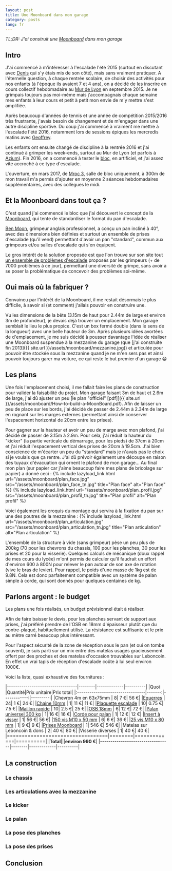 ```yaml
---
layout: post
title: Une Moonboard dans mon garage
category: posts
lang: fr
---
```


*TL;DR: J'ai construit une [Moonboard](http://www.moonboard.com/) dans mon garage*

## Intro

J'ai commencé à m'intéresser à l'escalade l'été 2015 (surtout en discutant avec
[Denis](https://twitter.com/dondouny) qui s'y étais mis de son côté), mais sans
vraiment pratiquer. A l'éternelle question, à chaque rentrée scolaire, de
choisir des activités pour nos enfants (à l'époque ils avaient 7 et 4 ans), on
a décidé de les inscrire en cours collectif hebdomadaire au
[Mur de Lyon](https://www.lemurdelyon.com/) en septembre 2015. Je ne grimpais
toujours pas moi-même mais j'accompagnais chaque semaine mes enfants à leur
cours et petit à petit mon envie de m'y mettre s'est amplifiée.

Après beaucoup d'années de tennis et une année de compétition 2015/2016 très
frustrante, j'avais besoin de changement et de m'engager dans une autre
discipline sportive. Du coup j'ai commencé à vraiment me mettre à l'escalade
l'été 2016, notamment lors de sessions épiques les mercredis matins avec
[Geoffrey](https://twitter.com/ubermuda).

Les enfants ont ensuite changé de discipline à la rentrée 2016 et j'ai continué
à grimper les week-ends, surtout au Mur de Lyon (et parfois à
[Azium](http://azium.fr/)). Fin 2016, on a commencé à tester le
[bloc](https://fr.wikipedia.org/wiki/Bloc_%28escalade%29), en artificiel, et
j'ai assez vite accroché à ce type d'escalade.

L'ouverture, en mars 2017, de [Mroc 3](https://www.mroc3.com/), salle de bloc
uniquement, à 300m de mon travail m'a permis d'ajouter en moyenne 2 séances
hebdomadaires supplémentaires, avec des collègues le midi.

## Et la Moonboard dans tout ça ?

C'est quand j'ai commencé le bloc que j'ai découvert le concept de la
[Moonboard](http://www.moonboard.com/), qui tente de standardiser le format
du pan d'escalade.

[Ben Moon](https://en.wikipedia.org/wiki/Ben_Moon_%28rock_climber%29), grimpeur
anglais professionnel, a conçu un pan incliné à 40°, avec des dimensions bien
définies et surtout un ensemble de prises d'escalade (qu'il vend) permettant
d'avoir un pan "standard", commun aux grimpeurs et/ou salles d'escalade qui
s'en équipent.

Le gros intérêt de la solution proposée est que l'on trouve sur son site tout
[un ensemble de problèmes d'escalade](http://www.moonboard.com/problems/)
proposés par les grimpeurs (+ de 7000 problèmes à ce jour), permettant une
diversité de grimpe, sans avoir à se poser la problématique de concevoir des
problèmes soi-même.

## Oui mais où la fabriquer ?

Convaincu par l'intérêt de la Moonboard, il me restait désormais le plus
difficile, à savoir si (et comment) j'allais pouvoir en construire une.

Vu les dimensions de la bête (3.15m de haut pour 2.44m de large et environ 3m
de profondeur), je devais déjà trouver un emplacement. Mon garage semblait le
lieu le plus propice. C'est un box fermé double (dans le sens de la longueur)
avec une belle hauteur de 3m. Après plusieurs idées avortées de d'emplacement,
je me suis décidé à pousser davantage l'idée de réaliser une Moonboard
suspendue à la mezzanine du garage (que
[j'ai construite fin 2013]({{ site.url }}/assets/moonboard/mezzanine.jpg)) et articulée
pour pouvoir être stockée sous la mezzanine quand je ne m'en sers pas et ainsi
pouvoir toujours garer ma voiture, ce qui reste le but premier d'un garage 😁

## Les plans

Une fois l'emplacement choisi, il me fallait faire les plans de construction
pour valider la faisabilité du projet. Mon garage faisant 3m de haut et 2.6m
de large, j'ai dû ajuster un peu [le plan "officiel"
[pdf]]({{ site.url }}/assets/moonboard/How-to-build-a-MoonBoard.pdf). Afin de
laisser un peu de place sur les bords, j'ai décidé de passer de 2.44m à 2.34m
de large en rognant sur les marges externes (permettant ainsi de conserver
l'espacement horizontal de 20cm entre les prises).

Pour gagner sur la hauteur et avoir un peu de marge avec mon plafond, j'ai
décidé de passer de 3.15m à 2.9m. Pour cela, j'ai réduit la hauteur du "kicker"
(la partie verticale du démarrage, pour les pieds) de 37cm à 20cm et j'ai
réduit l'espacement vertical des prises de 20cm à 19.5cm.
J'ai bien conscience de m'écarter un peu du "standard" mais je n'avais pas le
choix si je voulais que ça rentre.
J'ai dû prévoir également une découpe en raison des tuyaux d'évacuation qui
ornent le plafond de mon garage...
Au final mon plan (sur papier car j'aime beaucoup faire mes plans de bricolage
sur papier) a donné ceci :
{% include lazyload_link.html url="/assets/moonboard/plan_face.jpg" src="/assets/moonboard/plan_face_tn.jpg" title="Plan face" alt="Plan face" %}
{% include lazyload_link.html url="/assets/moonboard/plan_profil.jpg" src="/assets/moonboard/plan_profil_tn.jpg" title="Plan profil" alt="Plan profil" %}

Voici également les croquis du montage qui servira à la fixation du pan sur une
des poutres de la mezzanine :
{% include lazyload_link.html url="/assets/moonboard/plan_articulation.jpg" src="/assets/moonboard/plan_articulation_tn.jpg" title="Plan articulation" alt="Plan articulation" %}

L'ensemble de la structure à vide (sans grimpeur) pèse un peu plus de 200kg
(70 pour les chevrons du chassis, 100 pour les planches, 30 pour les
prises et 20 pour la visserie).
Quelques calculs de mécanique (doux rappel de mes cours du lycée) m'ont permis
de calculer qu'il faudrait un effort d'environ 600 à 800N pour relever le pan
autour de son axe de rotation (vive le bras de levier). Pour rappel, le poids
d'une masse de 1kg est de 9.8N. Cela est donc parfaitement compatible avec un
système de palan simple à corde, qui sont donnés pour quelques centaines de kg.


## Parlons argent : le budget

Les plans une fois réalisés, un budget prévisionnel était à réaliser.

Afin de faire baisser le devis, pour les planches servant de support aux prises,
j'ai préféré prendre de l'OSB en 18mm d'épaisseur plutôt que du contre-plaqué,
habituellement utilisé. La résistance est suffisante et le prix au mètre carré
beaucoup plus intéressant.

Pour l'aspect sécurité de la zone de réception sous le pan (et oui on tombe
souvent), je suis parti sur un mix entre des matelas usagés gracieusement offert
par des proches et des matelas d'occasion trouvables sur Leboncoin.
En effet un vrai tapis de réception d'escalade coûte à lui seul environ 1000€.

Voici la liste, quasi exhaustive des fournitures :

|----------------------------------|--------|-------------|----------|
|Quoi                              |Quantité|Prix unitaire|Prix total|
|:---------------------------------|-------:|------------:|---------:|
|Chevron 4m en 63x75mm                                                                                   |    8|      7 €|      56 €|
|[Equerres](http://www.castorama.fr/store/Equerre-60-x-60-x-60-x-25-mm-K0-PRDm925276.html)               |   24|      1 €|      24 €|
|[Chaine 10mm](http://www.castorama.fr/store/Equerre-60-x-60-x-60-x-25-mm-K0-PRDm925276.html)            |    1|     11 €|      11 €|
|[Plaquette escalade](http://www.auvieuxcampeur.fr/plaquette-f1-acier.html)                              |   10|   0.75 €|     7.5 €|
|[Maillon rapide](http://www.auvieuxcampeur.fr/maillon-oval-zingue-disponible-janvier-2012-2.html)       |   10|    2.5 €|      25 €|
|[OSB 18mm](https://www.leroymerlin.fr/v3/p/produits/-e154553)                                           |    6|     12 €|      72 €|
|[Palan universel 300 kg](http://amzn.eu/7NgcWcs)                                                        |    1|     16 €|      16 €|
|[Corde pour palan](http://amzn.eu/eMGsPc2)                                                              |    1|     12 €|      12 €|
|[Insert à visser](http://www.altissimo.fr/shop/art/261/.html)                                           |    1|     56 €|      56 €|
|[150 vis M10 x 50 mm](http://www.altissimo.fr/shop/art/237/.html)                                       |    6|      6 €|      36 €|
|[25 vis M10 x 80 mm](http://www.altissimo.fr/shop/art/241/.html)                                        |    1|      9 €|       9 €|
|[Prises Moonboard](http://www.moonclimbing.com/gear/moonboard/holds.html)                               |    1|    546 €|     546 €|
|Matelas sur Leboncoin & dons                                                                            |    2|     40 €|      80 €|
|Visserie diverses                                                                                       |    1|     40 €|      40 €|
|==================================|========|=============|==========|
|**Total**|||**environ 990 €**|
|----------------------------------|--------|-------------|----------|

## La construction

### Le chassis

### Les articulations avec la mezzanine

### Le kicker

### Le palan

### La pose des planches

### La pose des prises

## Conclusion
